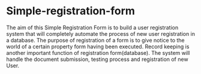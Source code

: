 # Simple-registration-form
The aim of this Simple Registration Form is to build a user registration system that will completely automate the process of new user registration in a database. The purpose of registration of a form is to give notice to the world of a certain property form having been executed. Record keeping is another important function of registration form(database). The system will handle the document submission, testing process and registration of new User. 
